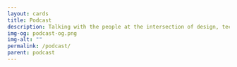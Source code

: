 ```yaml
---
layout: cards
title: Podcast
description: Talking with the people at the intersection of design, technology and democracy.
img-og: podcast-og.png
img-alt: ""
permalink: /podcast/
parent: podcast
---
```


